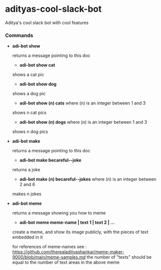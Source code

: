 # adityas-cool-slack-bot
Aditya's cool slack bot with cool features


### Commands

- **adi-bot show**

  returns a message pointing to this doc
  
  + **adi-bot show cat**
  
  shows a cat pic

  + **adi-bot show dog**

  shows a dog pic

  + **adi-bot show (n) cats** where (n) is an integer between 1 and 3

  shows n cat pics
 
  + **adi-bot show (n) dogs** where (n) is an integer between 1 and 3

  shows n dog pics

- **adi-bot make**

  returns a message pointing to this doc

  + **adi-bot make becareful--joke**
  
  returns a joke

  + **adi-bot make (n) becareful--jokes** where (n) is an integer between 2 and 6

  makes n jokes

- **adi-bot meme**

  returns a message showing you how to meme

  + **adi-bot meme meme-name | text 1 | text 2 | ...**
  
  create a meme, and show its image publicly, with the pieces of text embedded in it 
  
  for references of meme-names see : https://github.com/therealadityashankar/meme-maker-9000/blob/main/meme-samples.md
  the number of "texts" should be equal to the number of text areas in the above meme
